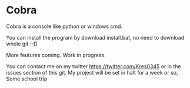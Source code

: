 # Cobra
Cobra is a console like python or windows cmd.

You can install the program by download install.bat, no need to download whole git :-D

More feutures coming. Work in progress.

You can contact me on my twitter https://twitter.com/Kres0345 or in the issues section of this git.
My project will be set in halt for a week or so, Some school trip
